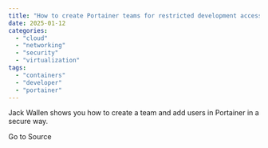 ```yaml
---
title: "How to create Portainer teams for restricted development access"
date: 2025-01-12
categories: 
  - "cloud"
  - "networking"
  - "security"
  - "virtualization"
tags: 
  - "containers"
  - "developer"
  - "portainer"
---
```


Jack Wallen shows you how to create a team and add users in Portainer in a secure way.

Go to Source
